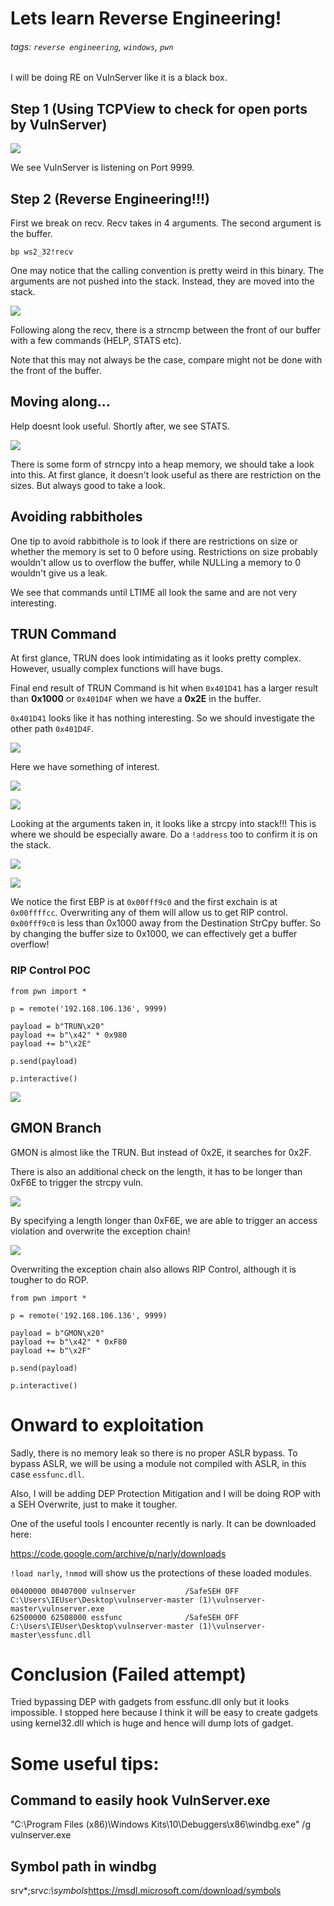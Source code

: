 # Lets learn Reverse Engineering! 

###### tags: `reverse engineering`, `windows`, `pwn`

I will be doing RE on VulnServer like it is a black box.

## Step 1 (Using TCPView to check for open ports by VulnServer)

![](https://i.imgur.com/kkg8ORU.png)

We see VulnServer is listening on Port 9999.

## Step 2 (Reverse Engineering!!!)

First we break on recv. Recv takes in 4 arguments. The second argument is the buffer.
```
bp ws2_32!recv
```

One may notice that the calling convention is pretty weird in this binary. The arguments are not pushed into the stack. Instead, they are moved into the stack.

![](https://i.imgur.com/U3wzhWa.png)

Following along the recv, there is a strncmp between the front of our buffer with a few commands (HELP, STATS etc). 

Note that this may not always be the case, compare might not be done with the front of the buffer.

## Moving along...

Help doesnt look useful. Shortly after, we see STATS.

![](https://i.imgur.com/hSfdlyz.png)

There is some form of strncpy into a heap memory, we should take a look into this. At first glance, it doesn't look useful as there are restriction on the sizes. But always good to take a look.

## Avoiding rabbitholes

One tip to avoid rabbithole is to look if there are restrictions on size or whether the memory is set to 0 before using. Restrictions on size probably wouldn't allow us to overflow the buffer, while NULLing a memory to 0 wouldn't give us a leak.

We see that commands until LTIME all look the same and are not very interesting.

## TRUN Command

At first glance, TRUN does look intimidating as it looks pretty complex. However, usually complex functions will have bugs.

Final end result of TRUN Command is hit when `0x401D41` has a larger result than **0x1000** or `0x401D4F` when we have a **0x2E** in the buffer. 

`0x401D41` looks like it has nothing interesting. So we should investigate the other path `0x401D4F`.

![](https://i.imgur.com/txO4u9c.png)

Here we have something of interest. 

![](https://i.imgur.com/2WWMjv3.png)

![](https://i.imgur.com/E4cwLpj.png)

Looking at the arguments taken in, it looks like a strcpy into stack!!! This is where we should be especially aware. Do a `!address` too to confirm it is on the stack.

![](https://i.imgur.com/ukCfLMA.png)

![](https://i.imgur.com/LmDYbZp.png)

We notice the first EBP is at `0x00fff9c0` and the first exchain is at `0x00ffffcc`. Overwriting any of them will allow us to get RIP control. `0x00fff9c0` is less than 0x1000 away from the Destination StrCpy buffer. So by changing the buffer size to 0x1000, we can effectively get a buffer overflow!

### RIP Control POC
```
from pwn import *

p = remote('192.168.106.136', 9999)

payload = b"TRUN\x20"
payload += b"\x42" * 0x980
payload += b"\x2E"

p.send(payload)

p.interactive()
```

![](https://i.imgur.com/O4de2eH.png)

## GMON Branch

GMON is almost like the TRUN. But instead of 0x2E, it searches for 0x2F.

There is also an additional check on the length, it has to be longer than 0xF6E to trigger the strcpy vuln.

![](https://i.imgur.com/yqccACv.png)

By specifying a length longer than 0xF6E, we are able to trigger an access violation and overwrite the exception chain!

![](https://i.imgur.com/sMSCiVQ.png)

Overwriting the exception chain also allows RIP Control, although it is tougher to do ROP.

```
from pwn import *

p = remote('192.168.106.136', 9999)

payload = b"GMON\x20"
payload += b"\x42" * 0xF80
payload += b"\x2F"

p.send(payload)

p.interactive()
```

# Onward to exploitation

Sadly, there is no memory leak so there is no proper ASLR bypass. To bypass ASLR, we will be using a module not compiled with ASLR, in this case `essfunc.dll`.

Also, I will be adding DEP Protection Mitigation and I will be doing ROP with a SEH Overwrite, just to make it tougher.

One of the useful tools I encounter recently is narly. It can be downloaded here:

[https://code.google.com/archive/p/narly/downloads
](https://)

`!load narly`, `!nmod` will show us the protections of these loaded modules.
```
00400000 00407000 vulnserver           /SafeSEH OFF                C:\Users\IEUser\Desktop\vulnserver-master (1)\vulnserver-master\vulnserver.exe
62500000 62508000 essfunc              /SafeSEH OFF                C:\Users\IEUser\Desktop\vulnserver-master (1)\vulnserver-master\essfunc.dll
```

# Conclusion (Failed attempt) 

Tried bypassing DEP with gadgets from essfunc.dll only but it looks impossible. I stopped here because I think it will be easy to create gadgets using kernel32.dll which is huge and hence will dump lots of gadget.

# Some useful tips:
## Command to easily hook VulnServer.exe
"C:\Program Files (x86)\Windows Kits\10\Debuggers\x86\windbg.exe" /g vulnserver.exe

## Symbol path in windbg
srv*;srv*c:\symbols*https://msdl.microsoft.com/download/symbols


